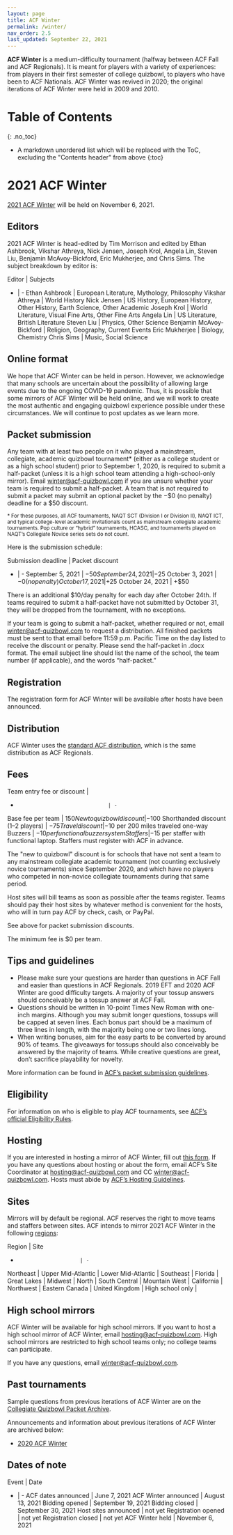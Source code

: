 ```yaml
---
layout: page
title: ACF Winter
permalink: /winter/
nav_order: 2.5
last_updated: September 22, 2021
---
```


**ACF Winter** is a medium-difficulty tournament (halfway between ACF Fall and ACF Regionals). It is meant for players with a variety of experiences: from players in their first semester of college quizbowl, to players who have been to ACF Nationals. ACF Winter was revived in 2020; the original iterations of ACF Winter were held in 2009 and 2010.

# Table of Contents
{: .no_toc}
* A markdown unordered list which will be replaced with the ToC, excluding the "Contents header" from above
{:toc}

# 2021 ACF Winter
[2021 ACF Winter](https://hsquizbowl.org/forums/viewtopic.php?f=8&t=25262) will be held on November 6, 2021.

## Editors
2021 ACF Winter is head-edited by Tim Morrison and edited by Ethan Ashbrook, Vikshar Athreya, Nick Jensen, Joseph Krol, Angela Lin, Steven Liu, Benjamin McAvoy-Bickford, Eric Mukherjee, and Chris Sims.
The subject breakdown by editor is:

Editor | Subjects
- | -
Ethan Ashbrook           | European Literature, Mythology, Philosophy
Vikshar Athreya          | World History
Nick Jensen              | US History, European History, Other History, Earth Science, Other Academic
Joseph Krol              | World Literature, Visual Fine Arts, Other Fine Arts
Angela Lin               | US Literature, British Literature
Steven Liu               | Physics, Other Science
Benjamin McAvoy-Bickford | Religion, Geography, Current Events
Eric Mukherjee           | Biology, Chemistry
Chris Sims               | Music, Social Science

## Online format
We hope that ACF Winter can be held in person. However, we acknowledge that many schools are uncertain about the possibility of allowing large events due to the ongoing COVID-19 pandemic. Thus, it is possible that some mirrors of ACF Winter will be held online, and we will work to create the most authentic and engaging quizbowl experience possible under these circumstances. We will continue to post updates as we learn more.

## Packet submission
Any team with at least two people on it who played a mainstream, collegiate, academic quizbowl tournament\* (either as a college student or as a high school student) prior to September 1, 2020, is required to submit a half-packet (unless it is a high school team attending a high-school-only mirror). Email [winter@acf-quizbowl.com](mailto:winter@acf-quizbowl.com) if you are unsure whether your team is required to submit a half-packet. A team that is not required to submit a packet may submit an optional packet by the −$0 (no penalty) deadline for a $50 discount.

<small>\* For these purposes, all ACF tournaments, NAQT SCT (Division I or Division II), NAQT ICT, and typical college-level academic invitationals count as mainstream collegiate academic tournaments. Pop culture or “hybrid” tournaments, HCASC, and tournaments played on NAQT’s Collegiate Novice series sets do not count.</small>

Here is the submission schedule:

Submission deadline | Packet discount
- | -
September 5, 2021  | −$50
September 24, 2021 | −$25
October 3, 2021    | −$0 (no penalty)
October 17, 2021   | +$25
October 24, 2021   | +$50

There is an additional $10/day penalty for each day after October 24th. If teams required to submit a half-packet have not submitted by October 31, they will be dropped from the tournament, with no exceptions.

If your team is going to submit a half-packet, whether required or not, email [winter@acf-quizbowl.com](mailto:winter@acf-quizbowl.com) to request a distribution. All finished packets must be sent to that email before 11:59 p.m. Pacific Time on the day listed to receive the discount or penalty. Please send the half-packet in .docx format. The email subject line should list the name of the school, the team number (if applicable), and the words “half-packet.”

## Registration
The registration form for ACF Winter will be available after hosts have been announced.

<!-- ## Field
The field for each site can be found [here](https://docs.google.com/spreadsheets/d/1Qll_pT6gIiXsOFlrOLcnpYhz8LmTHrx7O__y9G0i4BY/edit?usp=sharing). -->

## Distribution
ACF Winter uses the [standard ACF distribution](/distribution), which is the same distribution as ACF Regionals.

## Fees

Team entry fee or discount         | 
-                                  | -
Base fee per team                  | $150
New to quizbowl discount           | −$100
Shorthanded discount (1–2 players) | −$75
Travel discount                    | −$10 per 200 miles traveled one-way
Buzzers                            | −$10 per functional buzzer system
Staffers                           | −$15 per staffer with functional laptop. Staffers must register with ACF in advance.

The "new to quizbowl" discount is for schools that have not sent a team to any mainstream collegiate academic tournament (not counting exclusively novice tournaments) since September 2020, and which have no players who competed in non-novice collegiate tournaments during that same period.

Host sites will bill teams as soon as possible after the teams register. Teams should pay their host sites by whatever method is convenient for the hosts, who will in turn pay ACF by check, cash, or PayPal.

See above for packet submission discounts.

The minimum fee is $0 per team.

## Tips and guidelines
<!-- todo: note that in different years, editors may have different philosophies, subject to change -->

- Please make sure your questions are harder than questions in ACF Fall and easier than questions in ACF Regionals. 2019 EFT and 2020 ACF Winter are good difficulty targets. A majority of your tossup answers should conceivably be a tossup answer at ACF Fall.
- Questions should be written in 10-point Times New Roman with one-inch margins. Although you may submit longer questions, tossups will be capped at seven lines. Each bonus part should be a maximum of three lines in length, with the majority being one or two lines long.
- When writing bonuses, aim for the easy parts to be converted by around 90% of teams. The giveaways for tossups should also conceivably be answered by the majority of teams. While creative questions are great, don’t sacrifice playability for novelty.

More information can be found in [ACF’s packet submission guidelines](/packet-submission-guidelines).

## Eligibility

For information on who is eligible to play ACF tournaments, see [ACF’s official Eligibility Rules](/eligibility-rules).

<!-- ## Staffing
To staff ACF Winter, please fill out [the staffer registration form](https://forms.gle/XaM1RbCFmYiGbqvD8). -->

## Hosting
If you are interested in hosting a mirror of ACF Winter, fill out [this form](https://forms.gle/6kDFdeFpYuECB9Me9). If you have any questions about hosting or about the form, email ACF’s Site Coordinator at [hosting@acf-quizbowl.com](mailto:hosting@acf-quizbowl.com) and CC [winter@acf-quizbowl.com](mailto:winter@acf-quizbowl.com). Hosts must abide by [ACF’s Hosting Guidelines](/hosting-guidelines).

## Sites
Mirrors will by default be regional. ACF reserves the right to move teams and staffers between sites. ACF intends to mirror 2021 ACF Winter in the following [regions](/hosting-guidelines#regions-according-to-acf):

Region                    | Site
-                         | -
Northeast                 | 
Upper Mid-Atlantic        | 
Lower Mid-Atlantic        | 
Southeast                 | 
Florida                   | 
Great Lakes               | 
Midwest                   | 
North                     | 
South Central             | 
Mountain West             | 
California                | 
Northwest                 | 
Eastern Canada            | 
United Kingdom            | 
High school only          | 

## High school mirrors
ACF Winter will be available for high school mirrors. If you want to host a high school mirror of ACF Winter, email [hosting@acf-quizbowl.com](mailto:hosting@acf-quizbowl.com). High school mirrors are restricted to high school teams only; no college teams can participate.

If you have any questions, email [winter@acf-quizbowl.com](mailto:winter@acf-quizbowl.com).

## Past tournaments
Sample questions from previous iterations of ACF Winter are on the [Collegiate Quizbowl Packet Archive](http://hsquizbowl.org/db/questionsets/search/?name=ACF+Winter&col=1&season=&archived=y).

Announcements and information about previous iterations of ACF Winter are archived below:

* [2020 ACF Winter](/tournaments/archive/2020/ACF%20Winter)

## Dates of note

Event | Date
- | -
ACF dates announced  | June 7, 2021
ACF Winter announced | August 13, 2021
Bidding opened       | September 19, 2021
Bidding closed       | September 30, 2021
Host sites announced | not yet
Registration opened  | not yet
Registration closed  | not yet
ACF Winter held      | November 6, 2021
